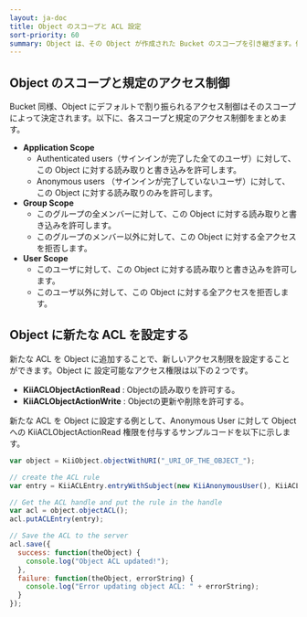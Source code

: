 ```yaml
---
layout: ja-doc
title: Object のスコープと ACL 設定
sort-priority: 60
summary: Object は、その Object が作成された Bucket のスコープを引き継ぎます。例えば Application Scope を持つ Bucket の中に Object を作成した場合、この Object は Application Scope を引き継ぎます。
---
```

## Object のスコープと規定のアクセス制御

Bucket 同様、Object にデフォルトで割り振られるアクセス制御はそのスコープによって決定されます。以下に、各スコープと規定のアクセス制御をまとめます。

* **Application Scope**
    * Authenticated users（サインインが完了した全てのユーザ）に対して、この Object に対する読み取りと書き込みを許可します。
    * Anonymous users （サインインが完了していないユーザ）に対して、この Object に対する読み取りのみを許可します。
* **Group Scope**
    * このグループの全メンバーに対して、この Object に対する読み取りと書き込みを許可します。
    * このグループのメンバー以外に対して、この Object に対する全アクセスを拒否します。
* **User Scope**
    * このユーザに対して、この Object に対する読み取りと書き込みを許可します。
    * このユーザ以外に対して、この Object に対する全アクセスを拒否します。

## Object に新たな ACL を設定する

新たな ACL を Object に追加することで、新しいアクセス制限を設定することができます。Object に 設定可能なアクセス権限は以下の２つです。

* **KiiACLObjectActionRead** : Objectの読み取りを許可する。
* **KiiACLObjectActionWrite** : Objectの更新や削除を許可する。

新たな ACL を Object に設定する例として、Anonymous User に対して Object への KiiACLObjectActionRead 権限を付与するサンプルコードを以下に示します。

```javascript
var object = KiiObject.objectWithURI("_URI_OF_THE_OBJECT_");

// create the ACL rule
var entry = KiiACLEntry.entryWithSubject(new KiiAnonymousUser(), KiiACLAction.KiiACLObjectActionRead);

// Get the ACL handle and put the rule in the handle
var acl = object.objectACL();
acl.putACLEntry(entry);

// Save the ACL to the server
acl.save({
  success: function(theObject) {
    console.log("Object ACL updated!");
  },
  failure: function(theObject, errorString) {
    console.log("Error updating object ACL: " + errorString);
  }
});
```
